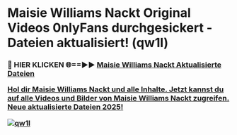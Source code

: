 # Maisie Williams Nackt Original Videos 0nlyFans durchgesickert - Dateien aktualisiert! (qw1l)

<h3>🔴 HIER KLICKEN 🌐==►► <a href="https://tinyurl.com/h6vf6nb8" rel="nofollow">Maisie Williams Nackt Aktualisierte Dateien

Hol dir Maisie Williams Nackt und alle Inhalte. Jetzt kannst du auf alle Videos und Bilder von Maisie Williams Nackt zugreifen. Neue aktualisierte Dateien 2025!

[![qw1l](https://i.imgur.com/sD4kR3V.gif)](https://tinyurl.com/h6vf6nb8)
